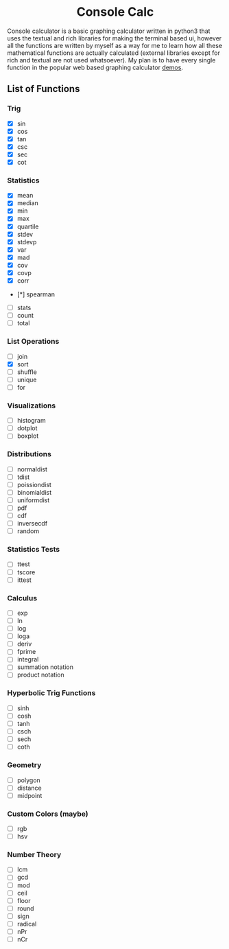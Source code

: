 <h1 align="center">Console Calc</h1>

Console calculator is a basic graphing calculator written in python3 that uses the textual and rich libraries for making the terminal based ui, however all the functions are written by myself as a way for me to learn how all these mathematical functions are actually calculated (external libraries except for rich and textual are not used whatsoever).  My plan is to have every single function in the popular web based graphing calculator [demos](https://desmos.com/calculator).

## List of Functions

### Trig

- [x] sin
- [x] cos
- [x] tan
- [x] csc
- [x] sec
- [x] cot

### Statistics

- [x] mean
- [x] median
- [x] min
- [x] max
- [x] quartile
- [x] stdev
- [x] stdevp
- [x] var
- [x] mad
- [x] cov
- [x] covp
- [x] corr
- [*] spearman
- [ ] stats
- [ ] count
- [ ] total

### List Operations

- [ ] join
- [x] sort
- [ ] shuffle
- [ ] unique
- [ ] for

### Visualizations

- [ ] histogram
- [ ] dotplot
- [ ] boxplot

### Distributions

- [ ] normaldist
- [ ] tdist
- [ ] poissiondist
- [ ] binomialdist
- [ ] uniformdist
- [ ] pdf
- [ ] cdf
- [ ] inversecdf
- [ ] random

### Statistics Tests

- [ ] ttest
- [ ] tscore
- [ ] ittest

### Calculus

- [ ] exp
- [ ] ln
- [ ] log
- [ ] loga
- [ ] deriv
- [ ] fprime
- [ ] integral
- [ ] summation notation
- [ ] product notation

### Hyperbolic Trig Functions

- [ ] sinh
- [ ] cosh
- [ ] tanh
- [ ] csch
- [ ] sech
- [ ] coth

### Geometry

- [ ] polygon
- [ ] distance
- [ ] midpoint

### Custom Colors (maybe)

- [ ] rgb
- [ ] hsv

### Number Theory

- [ ] lcm
- [ ] gcd
- [ ] mod
- [ ] ceil
- [ ] floor
- [ ] round
- [ ] sign
- [ ] radical
- [ ] nPr
- [ ] nCr
